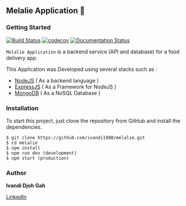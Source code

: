 ## Melalie Application 👋



### Getting Started
[![Build Status](https://travis-ci.org/iolufemi/Express-REST-API-Generator.svg?branch=dev)](https://travis-ci.org/iolufemi/Express-REST-API-Generator)  [![codecov](https://codecov.io/gh/iolufemi/Express-REST-API-Generator/branch/master/graph/badge.svg)](https://codecov.io/gh/iolufemi/Express-REST-API-Generator) [![Documentation Status](https://readthedocs.org/projects/api-template/badge/?version=latest)](http://api-template.readthedocs.io/en/latest/?badge=latest)

`Melalie Application` is a backend service (API and database) for a food delivery app.

This Application was Developed using several stacks such as :
- [NodeJS](https://nodejs.org) ( As a backend language )
- [ExpressJS](https://expressjs.com) ( As a Framework for NodeJS )
- [MongoDB](https://mongodb.com) ( As a NoSQL Database )


### Installation
To start this project, just clone the repository from GitHub and install the dependencies.

```
$ git clone https://github.com/ivandi1980/melalie.git 
$ cd melalie
$ npm install
$ npm run dev (development)
$ npm start (production)
```

### Author

**Ivandi Djoh Gah**

[LinkedIn](https://www.linkedin.com/in/ivandjoh/)